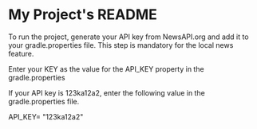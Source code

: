 # My Project's README

To run the project, generate your API key from NewsAPI.org and add it to your gradle.properties file. This step is mandatory for the local news feature.

Enter your KEY as the value for the API_KEY property in the gradle.properties

If your API key is 123ka12a2, enter the following value in the gradle.properties file.

API_KEY= "123ka12a2"